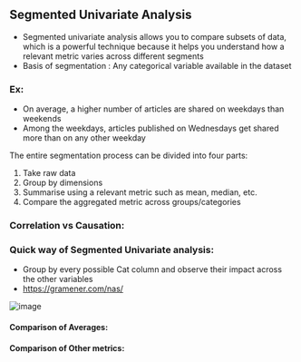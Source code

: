 ## Segmented Univariate Analysis

- Segmented univariate analysis allows you to compare subsets of data, which is a powerful technique because it helps you understand how a relevant metric varies across different segments
- Basis of segmentation : Any categorical variable available in the dataset

### Ex:
- On average, a higher number of articles are shared on weekdays than weekends
- Among the weekdays, articles published on Wednesdays get shared more than on any other weekday

The entire segmentation process can be divided into four parts:
1. Take raw data
2. Group by dimensions
3. Summarise using a relevant metric such as mean, median, etc.
4. Compare the aggregated metric across groups/categories


### Correlation vs Causation:

### Quick way of Segmented Univariate analysis:
- Group by every possible Cat column and observe their impact across the other variables
- https://gramener.com/nas/
  
![image](https://github.com/krishnajiraoh/ai-ml-ExecPG/assets/10133554/dc8d1d18-61f1-40f2-80f6-eef8a08a9377)


#### Comparison of Averages:

#### Comparison of Other metrics:

